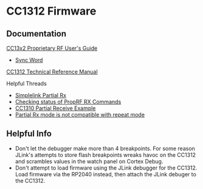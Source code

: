 # CC1312 Firmware

## Documentation

[CC13x2 Proprietary RF User's Guide](https://software-dl.ti.com/simplelink/esd/simplelink_cc13x2_sdk/2.30.00.45/exports/docs/proprietary-rf/proprietary-rf-users-guide/proprietary-rf-guide/index-cc13x2.html)
* [Sync Word](https://software-dl.ti.com/simplelink/esd/simplelink_cc13x2_sdk/2.30.00.45/exports/docs/proprietary-rf/proprietary-rf-users-guide/proprietary-rf/packet-format.html?highlight=sync)

[CC1312 Technical Reference Manual](https://www.ti.com/lit/ug/swcu185g/swcu185g.pdf)

Helpful Threads
* [Simplelink Partial Rx](https://e2e.ti.com/support/wireless-connectivity/sub-1-ghz-group/sub-1-ghz/f/sub-1-ghz-forum/1333553/cc1310-fail-to-receive-long-250-bytes-wmbus-packets-and-rf_runimmediatecmd-cmd_prop_set_len-return-rf_statcmddoneerror)
* [Checking status of PropRF RX Commands](https://e2e.ti.com/support/wireless-connectivity/sub-1-ghz-group/sub-1-ghz/f/sub-1-ghz-forum/942531/cc1310-how-do-i-use-rf_getinfo-to-find-out-if-the-command-issued-using-rf_postcmd-has-been-executed-or-in-queue)
* [CC1310 Partial Receive Example](https://e2e.ti.com/support/wireless-connectivity/sub-1-ghz-group/sub-1-ghz/f/sub-1-ghz-forum/689154/cc1310-require-partial-mode-example-of-cc1310?CC1310-Require-Partial-Mode-Example-of-CC1310)
* [Partial Rx mode is not compatible with repeat mode](https://e2e.ti.com/support/wireless-connectivity/sub-1-ghz-group/sub-1-ghz/f/sub-1-ghz-forum/1321678/cc1310-wireless-m-bus-back-to-back-rx)

## Helpful Info

* Don't let the debugger make more than 4 breakpoints. For some reason JLink's attempts to store flash breakpoints wreaks havoc on the CC1312 and scrambles values in the watch panel on Cortex Debug.
* Don't attempt to load firmware using the JLink debugger for the CC1312. Load firmware via the RP2040 instead, then attach the JLink debuger to the CC1312.
